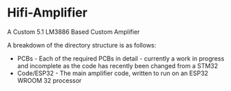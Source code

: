 # Hifi-Amplifier
A Custom 5.1 LM3886 Based Custom Amplifier

A breakdown of the directory structure is as follows:

* PCBs - Each of the required PCBs in detail - currently a work in progress and incomplete as the code has recently been changed from a STM32
* Code/ESP32 - The main amplifier code, written to run on an ESP32 WROOM 32 processor
